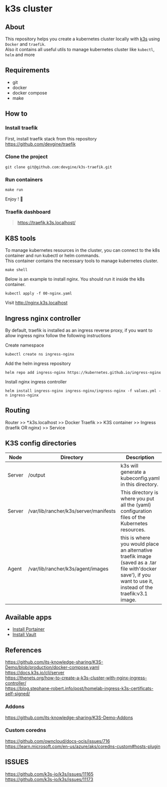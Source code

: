 # k3s cluster

## About
This repository helps you create a kubernetes cluster locally with [k3s](https://docs.k3s.io/) using `Docker` and `traefik`.<br>
Also it contains all useful utils to manage kubernetes cluster like `kubectl`, `helm` and more

## Requirements
* git
* docker
* docker compose
* make

## How to

### Install traefik

First, install traefik stack from this repository https://github.com/devgine/traefik

### Clone the project
```shell
git clone git@github.com:devgine/k3s-traefik.git
```

### Run containers
```shell
make run
```

Enjoy ! 🥳

### Traefik dashboard

> https://traefik.k3s.localhost/

## K8S tools
To manage kubernetes resources in the cluster, you can connect to the k8s container and run kubectl or helm commands.<br>
This container contains the necessary tools to manage kubernetes cluster.

```shell
make shell
```

Below is an example to install nginx. You should run it inside the k8s container.
```shell
kubectl apply -f 00-nginx.yaml
```
Visit http://nginx.k3s.localhost

## Ingress nginx controller
By default, traefik is installed as an ingress reverse proxy, if you want to allow ingress nginx follow the following instructions

Create namespace
```shell
kubectl create ns ingress-nginx
```
Add the helm ingress repository
```shell
helm repo add ingress-nginx https://kubernetes.github.io/ingress-nginx
```
Install nginx ingress controller
```shell
helm install ingress-nginx ingress-nginx/ingress-nginx -f values.yml -n ingress-nginx
```
## Routing
Router >> *.k3s.localhost >> Docker Traefik >> K3S container >> Ingress (traefik OR nginx) >> Service

## K3S config directories

| Node   | Directory                             | Description                                                                                                                                                    |
|--------|---------------------------------------|----------------------------------------------------------------------------------------------------------------------------------------------------------------|
| Server | /output                               | k3s will generate a kubeconfig.yaml in this directory.                                                                                                         |
| Server | /var/lib/rancher/k3s/server/manifests | This directory is where you put all the (yaml) configuration files of the Kubernetes resources.                                                                |
| Agent  | /var/lib/rancher/k3s/agent/images     | this is where you would place an alternative traefik image (saved as a .tar file with'docker save'), if you want to use it, instead of the traefik:v3.1 image. |

## Available apps
* [Install Portainer](.manifests/tools/helm/portainer/README.md)
* [Install Vault](.manifests/tools/helm/vault/README.md)

## References
https://github.com/its-knowledge-sharing/K3S-Demo/blob/production/docker-compose.yaml<br>
https://docs.k3s.io/cli/server<br>
https://thenets.org/how-to-create-a-k3s-cluster-with-nginx-ingress-controller/<br>
https://blog.stephane-robert.info/post/homelab-ingress-k3s-certificats-self-signed/

### Addons
https://github.com/its-knowledge-sharing/K3S-Demo-Addons

### Custom coredns
https://github.com/owncloud/docs-ocis/issues/716<br>
https://learn.microsoft.com/en-us/azure/aks/coredns-custom#hosts-plugin

## ISSUES
https://github.com/k3s-io/k3s/issues/11165<br>
https://github.com/k3s-io/k3s/issues/11173
